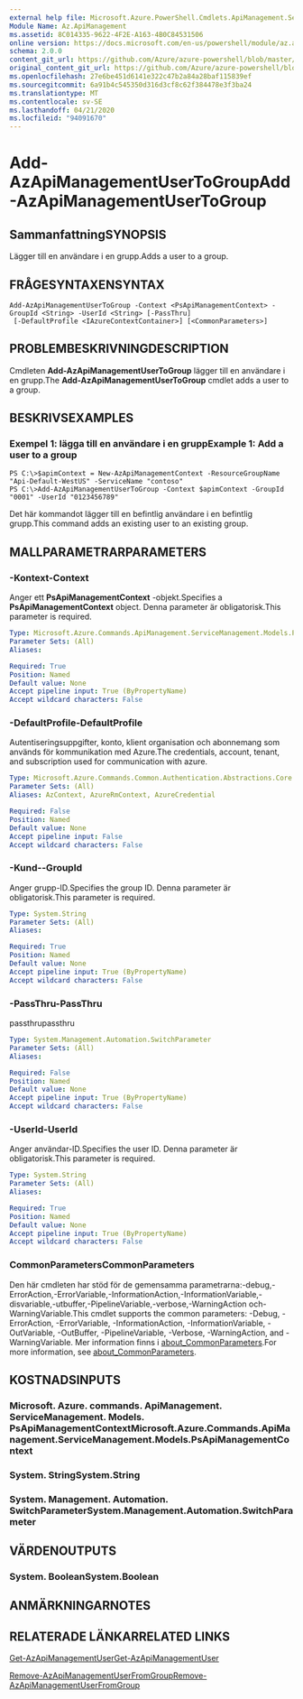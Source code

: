 ```yaml
---
external help file: Microsoft.Azure.PowerShell.Cmdlets.ApiManagement.ServiceManagement.dll-Help.xml
Module Name: Az.ApiManagement
ms.assetid: 8C014335-9622-4F2E-A163-4B0C84531506
online version: https://docs.microsoft.com/en-us/powershell/module/az.apimanagement/add-azapimanagementusertogroup
schema: 2.0.0
content_git_url: https://github.com/Azure/azure-powershell/blob/master/src/ApiManagement/ApiManagement/help/Add-AzApiManagementUserToGroup.md
original_content_git_url: https://github.com/Azure/azure-powershell/blob/master/src/ApiManagement/ApiManagement/help/Add-AzApiManagementUserToGroup.md
ms.openlocfilehash: 27e6be451d6141e322c47b2a84a28baf115839ef
ms.sourcegitcommit: 6a91b4c545350d316d3cf8c62f384478e3f3ba24
ms.translationtype: MT
ms.contentlocale: sv-SE
ms.lasthandoff: 04/21/2020
ms.locfileid: "94091670"
---
```

# <span data-ttu-id="024c9-101">Add-AzApiManagementUserToGroup</span><span class="sxs-lookup"><span data-stu-id="024c9-101">Add-AzApiManagementUserToGroup</span></span>

## <span data-ttu-id="024c9-102">Sammanfattning</span><span class="sxs-lookup"><span data-stu-id="024c9-102">SYNOPSIS</span></span>
<span data-ttu-id="024c9-103">Lägger till en användare i en grupp.</span><span class="sxs-lookup"><span data-stu-id="024c9-103">Adds a user to a group.</span></span>

## <span data-ttu-id="024c9-104">FRÅGESYNTAXEN</span><span class="sxs-lookup"><span data-stu-id="024c9-104">SYNTAX</span></span>

```
Add-AzApiManagementUserToGroup -Context <PsApiManagementContext> -GroupId <String> -UserId <String> [-PassThru]
 [-DefaultProfile <IAzureContextContainer>] [<CommonParameters>]
```

## <span data-ttu-id="024c9-105">PROBLEMBESKRIVNING</span><span class="sxs-lookup"><span data-stu-id="024c9-105">DESCRIPTION</span></span>
<span data-ttu-id="024c9-106">Cmdleten **Add-AzApiManagementUserToGroup** lägger till en användare i en grupp.</span><span class="sxs-lookup"><span data-stu-id="024c9-106">The **Add-AzApiManagementUserToGroup** cmdlet adds a user to a group.</span></span>

## <span data-ttu-id="024c9-107">BESKRIVS</span><span class="sxs-lookup"><span data-stu-id="024c9-107">EXAMPLES</span></span>

### <span data-ttu-id="024c9-108">Exempel 1: lägga till en användare i en grupp</span><span class="sxs-lookup"><span data-stu-id="024c9-108">Example 1: Add a user to a group</span></span>
```
PS C:\>$apimContext = New-AzApiManagementContext -ResourceGroupName "Api-Default-WestUS" -ServiceName "contoso"
PS C:\>Add-AzApiManagementUserToGroup -Context $apimContext -GroupId "0001" -UserId "0123456789"
```

<span data-ttu-id="024c9-109">Det här kommandot lägger till en befintlig användare i en befintlig grupp.</span><span class="sxs-lookup"><span data-stu-id="024c9-109">This command adds an existing user to an existing group.</span></span>

## <span data-ttu-id="024c9-110">MALLPARAMETRAR</span><span class="sxs-lookup"><span data-stu-id="024c9-110">PARAMETERS</span></span>

### <span data-ttu-id="024c9-111">-Kontext</span><span class="sxs-lookup"><span data-stu-id="024c9-111">-Context</span></span>
<span data-ttu-id="024c9-112">Anger ett **PsApiManagementContext** -objekt.</span><span class="sxs-lookup"><span data-stu-id="024c9-112">Specifies a **PsApiManagementContext** object.</span></span>
<span data-ttu-id="024c9-113">Denna parameter är obligatorisk.</span><span class="sxs-lookup"><span data-stu-id="024c9-113">This parameter is required.</span></span>

```yaml
Type: Microsoft.Azure.Commands.ApiManagement.ServiceManagement.Models.PsApiManagementContext
Parameter Sets: (All)
Aliases:

Required: True
Position: Named
Default value: None
Accept pipeline input: True (ByPropertyName)
Accept wildcard characters: False
```

### <span data-ttu-id="024c9-114">-DefaultProfile</span><span class="sxs-lookup"><span data-stu-id="024c9-114">-DefaultProfile</span></span>
<span data-ttu-id="024c9-115">Autentiseringsuppgifter, konto, klient organisation och abonnemang som används för kommunikation med Azure.</span><span class="sxs-lookup"><span data-stu-id="024c9-115">The credentials, account, tenant, and subscription used for communication with azure.</span></span>

```yaml
Type: Microsoft.Azure.Commands.Common.Authentication.Abstractions.Core.IAzureContextContainer
Parameter Sets: (All)
Aliases: AzContext, AzureRmContext, AzureCredential

Required: False
Position: Named
Default value: None
Accept pipeline input: False
Accept wildcard characters: False
```

### <span data-ttu-id="024c9-116">-Kund-</span><span class="sxs-lookup"><span data-stu-id="024c9-116">-GroupId</span></span>
<span data-ttu-id="024c9-117">Anger grupp-ID.</span><span class="sxs-lookup"><span data-stu-id="024c9-117">Specifies the group ID.</span></span>
<span data-ttu-id="024c9-118">Denna parameter är obligatorisk.</span><span class="sxs-lookup"><span data-stu-id="024c9-118">This parameter is required.</span></span>

```yaml
Type: System.String
Parameter Sets: (All)
Aliases:

Required: True
Position: Named
Default value: None
Accept pipeline input: True (ByPropertyName)
Accept wildcard characters: False
```

### <span data-ttu-id="024c9-119">-PassThru</span><span class="sxs-lookup"><span data-stu-id="024c9-119">-PassThru</span></span>
<span data-ttu-id="024c9-120">passthru</span><span class="sxs-lookup"><span data-stu-id="024c9-120">passthru</span></span>

```yaml
Type: System.Management.Automation.SwitchParameter
Parameter Sets: (All)
Aliases:

Required: False
Position: Named
Default value: None
Accept pipeline input: True (ByPropertyName)
Accept wildcard characters: False
```

### <span data-ttu-id="024c9-121">-UserId</span><span class="sxs-lookup"><span data-stu-id="024c9-121">-UserId</span></span>
<span data-ttu-id="024c9-122">Anger användar-ID.</span><span class="sxs-lookup"><span data-stu-id="024c9-122">Specifies the user ID.</span></span>
<span data-ttu-id="024c9-123">Denna parameter är obligatorisk.</span><span class="sxs-lookup"><span data-stu-id="024c9-123">This parameter is required.</span></span>

```yaml
Type: System.String
Parameter Sets: (All)
Aliases:

Required: True
Position: Named
Default value: None
Accept pipeline input: True (ByPropertyName)
Accept wildcard characters: False
```

### <span data-ttu-id="024c9-124">CommonParameters</span><span class="sxs-lookup"><span data-stu-id="024c9-124">CommonParameters</span></span>
<span data-ttu-id="024c9-125">Den här cmdleten har stöd för de gemensamma parametrarna:-debug,-ErrorAction,-ErrorVariable,-InformationAction,-InformationVariable,-disvariable,-utbuffer,-PipelineVariable,-verbose,-WarningAction och-WarningVariable.</span><span class="sxs-lookup"><span data-stu-id="024c9-125">This cmdlet supports the common parameters: -Debug, -ErrorAction, -ErrorVariable, -InformationAction, -InformationVariable, -OutVariable, -OutBuffer, -PipelineVariable, -Verbose, -WarningAction, and -WarningVariable.</span></span> <span data-ttu-id="024c9-126">Mer information finns i [about_CommonParameters](http://go.microsoft.com/fwlink/?LinkID=113216).</span><span class="sxs-lookup"><span data-stu-id="024c9-126">For more information, see [about_CommonParameters](http://go.microsoft.com/fwlink/?LinkID=113216).</span></span>

## <span data-ttu-id="024c9-127">KOSTNADS</span><span class="sxs-lookup"><span data-stu-id="024c9-127">INPUTS</span></span>

### <span data-ttu-id="024c9-128">Microsoft. Azure. commands. ApiManagement. ServiceManagement. Models. PsApiManagementContext</span><span class="sxs-lookup"><span data-stu-id="024c9-128">Microsoft.Azure.Commands.ApiManagement.ServiceManagement.Models.PsApiManagementContext</span></span>

### <span data-ttu-id="024c9-129">System. String</span><span class="sxs-lookup"><span data-stu-id="024c9-129">System.String</span></span>

### <span data-ttu-id="024c9-130">System. Management. Automation. SwitchParameter</span><span class="sxs-lookup"><span data-stu-id="024c9-130">System.Management.Automation.SwitchParameter</span></span>

## <span data-ttu-id="024c9-131">VÄRDEN</span><span class="sxs-lookup"><span data-stu-id="024c9-131">OUTPUTS</span></span>

### <span data-ttu-id="024c9-132">System. Boolean</span><span class="sxs-lookup"><span data-stu-id="024c9-132">System.Boolean</span></span>

## <span data-ttu-id="024c9-133">ANMÄRKNINGAR</span><span class="sxs-lookup"><span data-stu-id="024c9-133">NOTES</span></span>

## <span data-ttu-id="024c9-134">RELATERADE LÄNKAR</span><span class="sxs-lookup"><span data-stu-id="024c9-134">RELATED LINKS</span></span>

[<span data-ttu-id="024c9-135">Get-AzApiManagementUser</span><span class="sxs-lookup"><span data-stu-id="024c9-135">Get-AzApiManagementUser</span></span>](./Get-AzApiManagementUser.md)

[<span data-ttu-id="024c9-136">Remove-AzApiManagementUserFromGroup</span><span class="sxs-lookup"><span data-stu-id="024c9-136">Remove-AzApiManagementUserFromGroup</span></span>](./Remove-AzApiManagementUserFromGroup.md)


